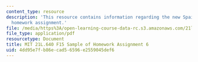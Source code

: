 ```yaml
---
content_type: resource
description: 'This resource contains information regarding the new Spain: Sample of
  homework assignment.'
file: /media/https%3A/open-learning-course-data-rc.s3.amazonaws.com/21l-640j-the-new-spain-1977-present-fall-2015/4dd95e7fb86ecad56596e2559045def6_MIT21L_640JF15_HW6.pdf
file_type: application/pdf
resourcetype: Document
title: MIT 21L.640 F15 Sample of Homework Assignment 6
uid: 4dd95e7f-b86e-cad5-6596-e2559045def6
---
```

